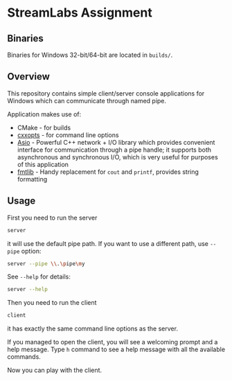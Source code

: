 # StreamLabs Assignment

## Binaries

Binaries for Windows 32-bit/64-bit are located in `builds/`.

## Overview

This repository contains simple client/server console applications for Windows which can communicate through named pipe.

Application makes use of:

 * CMake - for builds
 * [cxxopts](https://github.com/jarro2783/cxxopts) - for command line options
 * [Asio](https://think-async.com/) - Powerful C++ network + I/O library which provides convenient interface for communication through a pipe handle; it supports both asynchronous and synchronous I/O, which is very useful for purposes of this application
 * [fmtlib](https://github.com/fmtlib/fmt) - Handy replacement for `cout` and `printf`, provides string formatting

## Usage

First you need to run the server
```bash
server
```
it will use the default pipe path. If you want to use a different path, use `--pipe` option:
```bash
server --pipe \\.\pipe\my
```
See `--help` for details:
```bash
server --help
```

Then you need to run the client
```bash
client
```
it has exactly the same command line options as the server.

If you managed to open the client, you will see a welcoming prompt and a help message. Type `h` command to see a help message with all the available commands.

Now you can play with the client.
